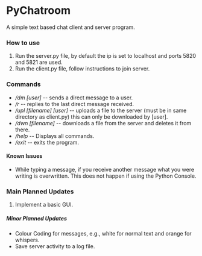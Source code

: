 <h1>PyChatroom</h1>

A simple text based chat client and server program.

<h3> How to use </h3>

1. Run the server.py file, by default the ip is set to localhost and ports 5820 and 5821 are used.
2. Run the client.py file, follow instructions to join server.

<h3> Commands</h3>

* _/dm [user]_     --  sends a direct message to a user.
* _/r_       -- replies to the last direct message received.
* _/upl  [filename] [user]_    -- uploads a file to the server (must be in same directory as client.py)
                                  this can only be downloaded by [user].
* _/dwn [filename]_    -- downloads a file from the server and deletes it from there.
* _/help_       -- Displays all commands.
* _/exit_    -- exits the program.

<h4> Known Issues </h4>

* While typing a message, if you receive another message what you were writing is overwritten.
  This does not happen if using the Python Console.

<h3> Main Planned Updates</h3>

1. Implement a basic GUI.

<h5> Minor Planned Updates </h5>

* Colour Coding for messages, e.g., white for normal text and orange for whispers.
* Save server activity to a log file.